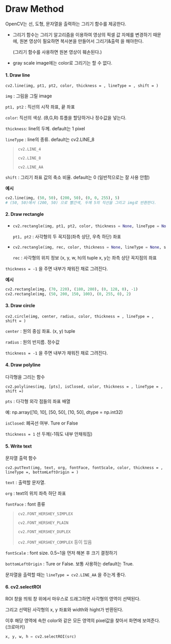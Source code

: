 # Draw Method

OpenCV는 선, 도형, 문자열을 출력하는 그리기 함수를 제공한다.

- 그리기 함수는 그리기 알고리즘을 이용하여 영상의 픽셀 값 자체를 변경하기 때문에, 원본 영상이 필요하면 복사본을 만들어서 그리기&출력 을 해야한다.

  (그리기 함수를 사용하면 원본 영상이 훼손된다.)

- gray scale image에는 color로 그리기는 할 수 없다.



#### 1. Draw line 

`cv2.line(img, pt1, pt2, color, thickness = , lineType = , shift = )`

`img` : 그림을 그릴 image

`pt1, pt2` : 직선의 시작 좌표, 끝 좌표

`color`: 직선의 색상.  (B,G,R) 튜플을 할당하거나 정수값을 넣는다.

`thickness`: line의 두께.  default는 1 pixel

`lineType` : line의 종류.  default는 cv2.LINE_8

> `cv2.LINE_4`
>
> `cv2.LINE_8`
>
> `cv2.LINE_AA`

`shift` : 그리기 좌표 값의 축소 비율. default는 0 (일반적으로는 잘 사용 안함)



**예시**

```python
cv2.line(img, (50, 50), (200, 50), (0, 0, 255), 5)
# (50, 50)에서 (200, 50) 으로 빨간색, 두께 5의 직선을 그리고 img로 반환한다.
```



#### 2. Draw rectangle 

- ```python
  cv2.rectangle(img, pt1, pt2, color, thickness = None, lineType = None, shift =None )
  ```

  `pt1, pt2` : 사각형의 두 꼭지점(좌측 상단, 우측 하단) 좌표

- ```python
  cv2.rectangle(img, rec, color, thickness = None, lineType = None, shift = None)
  ```
  
  `rec` : 사각형의 위치 정보 (x, y, w, h)의 tuple  x, y는 좌측 상단 꼭지점의 좌표

`thickness = -1` 을 주면 내부가 채워진 채로 그려진다.

**예시**

```python
cv2.rectangle(img, (70, 220), (180, 280), (0, 128, 0), -1)
cv2.rectangle(img, (50, 200, 150, 100), (0, 255, 0), 2)
```



#### 3. Draw circle

`cv2.circle(img, center, radius, color, thickness = , lineType = , shift = )`

`center` : 원의 중심 좌표. (x, y) tuple

`radius` : 원의 반지름. 정수값

`thickness = -1` 을 주면 내부가 채워진 채로 그려진다.



#### 4. Draw polyline

다각형을 그리는 함수

`cv2.polylines(img, [pts], isClosed, color, thickness = , lineType = , shift =)`

`pts` : 다각형 외각 점들의 좌표 배열 

예: np.array([10, 10], [50, 50], [10, 50], dtype = np.int32)

`isClosed`: 폐곡선 여부. Ture or False

`thickness = 1`  선 두께(-1줘도 내부 안채워짐)



#### 5. Write text

문자열 출력 함수

`cv2.putText(img, text, org, fontFace, fontScale, color, thickness = , lineType =, bottomLeftOrigin = )`

`text` : 출력할 문자열. 

`org` : text의 위치 좌측 하단 좌표

`fontFace` : font 종류  

>  `cv2.FONT_HERSHEY_SIMPLEX`
>
> `cv2.FONT_HERSHEY_PLAIN`
>
> `cv2.FONT_HERSHEY_DUPLEX`
>
> `cv2.FONT_HERSHEY_COMPLEX` 등이 있음 

`fontScale` : font size. 	0.5~1을 먼저 해본 후 크기 결정하기

`bottomLeftOrigin` : Ture or False. 보통 사용하는 default는 True.

문자열을 출력할 때는 `lineType = cv2.LINE_AA` 을 주는게 좋다.



#### 6. cv2.selectROI

ROI 창을 띄워 창 위에서 마우스로 드래그하면 사각형의 영역이 선택된다. 

그리고 선택된 사각형의 x, y 좌표와 width와 hight가 반환된다.

이후 해당 영역에 속한 color와 같은 모든 영역의 pixel값을 찾아서 화면에 보여준다. (크로마키)

```python
x, y, w, h = cv2.selectROI(src)
```

